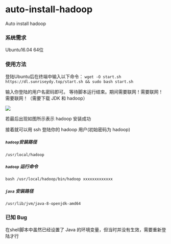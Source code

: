 # auto-install-hadoop
Auto install hadoop

### 系统需求
Ubuntu16.04 64位

### 使用方法

登陆Ubuntu后在终端中输入以下命令：
`wget -O start.sh https://dl.sunriseydy.top/start.sh && sudo bash start.sh`


输入你登陆的用户名密码即可。
等待脚本运行结束。期间需要联网！需要联网！需要联网！（需要下载 JDK 和 hadoop）

![](https://github.com/sunriseydy/auto-install-hadoop/raw/master/screenshot_1.png)

若最后出现如图所示表示 hadoop 安装成功

接着就可以用 ssh 登陆你的 hadoop 用户(初始密码为 hadoop)

##### `hadoop`安装路径
`/usr/local/hadoop`

##### `hadoop` 运行命令
`bash /usr/local/hadoop/bin/hadoop xxxxxxxxxxxxx`
##### `java` 安装路径
`/usr/lib/jvm/java-8-openjdk-amd64`

### 已知 Bug
在shell脚本中虽然已经设置了 Java 的环境变量，但当时并没有生效，需要重新登陆才行
